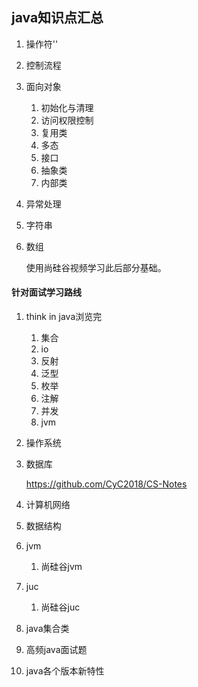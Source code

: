 ## java知识点汇总

1. 操作符''

2. 控制流程

3. 面向对象

   1. 初始化与清理
   2. 访问权限控制
   3. 复用类
   4. 多态
   5. 接口
   6. 抽象类
   7. 内部类

4. 异常处理

5. 字符串

6. 数组

   使用尚硅谷视频学习此后部分基础。

   

#### 针对面试学习路线

1. think in java浏览完

   1. 集合
   2. io
   3. 反射
   4. 泛型
   5. 枚举
   6. 注解
   7. 并发
   8. jvm

2. 操作系统

3. 数据库

   https://github.com/CyC2018/CS-Notes

4. 计算机网络

5. 数据结构

6. jvm

   1. 尚硅谷jvm

7. juc

   1. 尚硅谷juc

8. java集合类

9. 高频java面试题

10. java各个版本新特性